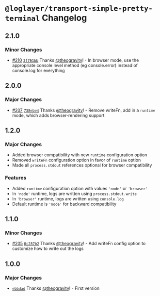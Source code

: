 # `@loglayer/transport-simple-pretty-terminal` Changelog

## 2.1.0

### Minor Changes

- [#210](https://github.com/loglayer/loglayer/pull/210) [`3f761bb`](https://github.com/loglayer/loglayer/commit/3f761bbe13dc4da24673cac5a1c412ee8aecbcf3) Thanks [@theogravity](https://github.com/theogravity)! - In browser mode, use the appropriate console level method (eg console.error) instead of console.log for everything

## 2.0.0

### Major Changes

- [#207](https://github.com/loglayer/loglayer/pull/207) [`738ebe4`](https://github.com/loglayer/loglayer/commit/738ebe405715662ad9d1417dffe8ab547695afff) Thanks [@theogravity](https://github.com/theogravity)! - Remove writeFn, add in a `runtime` mode, which adds browser-rendering support

## 1.2.0

### Major Changes

- Added browser compatibility with new `runtime` configuration option
- Removed `writeFn` configuration option in favor of `runtime` option
- Made all `process.stdout` references optional for browser compatibility

### Features

- Added `runtime` configuration option with values `'node'` or `'browser'`
- In `'node'` runtime, logs are written using `process.stdout.write`
- In `'browser'` runtime, logs are written using `console.log`
- Default runtime is `'node'` for backward compatibility

## 1.1.0

### Minor Changes

- [#205](https://github.com/loglayer/loglayer/pull/205) [`0c287b2`](https://github.com/loglayer/loglayer/commit/0c287b2a69290d8b623e3cf9b9595d3f007dd7cf) Thanks [@theogravity](https://github.com/theogravity)! - Add writeFn config option to customize how to write out the logs

## 1.0.0

### Major Changes

- [`ebbdad`](https://github.com/loglayer/loglayer/commit/ebbdad24b097412e71d2c30d8e239cf3cc935bb7) Thanks [@theogravity](https://github.com/theogravity)! - First version
